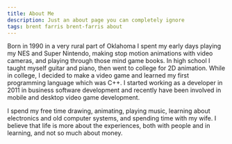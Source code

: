 ```yaml
---
title: About Me
description: Just an about page you can completely ignore
tags: brent farris brent-farris about
---
```


Born in 1990 in a very rural part of Oklahoma I spent my early days playing my NES and Super Nintendo, making stop motion animations with video cameras, and playing through those mind game books. In high school I taught myself guitar and piano, then went to college for 2D animation. While in college, I decided to make a video game and learned my first programming language which was C++. I started working as a developer in 2011 in business software development and recently have been involved in mobile and desktop video game development.

I spend my free time drawing, animating, playing music, learning about electronics and old computer systems, and spending time with my wife. I believe that life is more about the experiences, both with people and in learning, and not so much about money.
